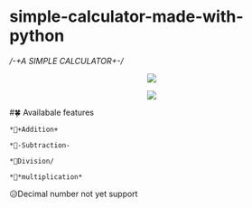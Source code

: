 # simple-calculator-made-with-python

*/-+A SIMPLE CALCULATOR+-/*
<p align="center"> <a href="github.com/sanuwaofficial"><img align="center" src="https://telegra.ph/file/14070f24cead94c279d8f.jpg"/></a>
 <p align="center">
 
 <p align="center"> <a href="github.com/sanuwaofficial"><img align="center" src="https://telegra.ph/file/030f976f104d055a2e35c.jpg"/></a>
 <p align="center">
 
 #🍀 Availabale features
 
 
`*🔰+Addition+`

`*🔰-Subtraction-`

`*🔰Division/ `

`*🔰*multiplication*`

 😥Decimal number not yet support
 
